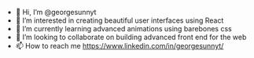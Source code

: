 - 👋 Hi, I’m @georgesunnyt
- 👀 I’m interested in creating beautiful user interfaces using React
- 🌱 I’m currently learning advanced animations using barebones css
- 💞️ I’m looking to collaborate on building advanced front end for the web
- 📫 How to reach me https://www.linkedin.com/in/georgesunnyt/

<!---
georgesunnyt/georgesunnyt is a ✨ special ✨ repository because its `README.md` (this file) appears on your GitHub profile.
You can click the Preview link to take a look at your changes.
--->
